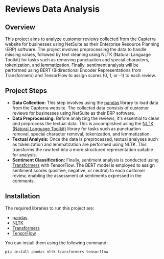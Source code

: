 <!DOCTYPE html>
<html lang="en">
<head>
    <meta charset="UTF-8">
    <meta name="viewport" content="width=device-width, initial-scale=1.0">
</head>
<body>
    <h1>Reviews Data Analysis</h1>
    <h2>Overview</h2>
    <p>This project aims to analyze customer reviews collected from the Capterra website for businesses using NetSuite as their Enterprise Resource Planning (ERP) software. The project involves preprocessing the data to handle missing values, followed by text cleaning using NLTK (Natural Language Toolkit) for tasks such as removing punctuation and special characters, tokenization, and lemmatization. Finally, sentiment analysis will be performed using BERT (Bidirectional Encoder Representations from Transformers) and TensorFlow to assign scores (0, 1, or -1) to each review.</p>
    <h2>Project Steps</h2>
<ul>
    <li><strong>Data Collection:</strong> This step involves using the <a href="https://pandas.pydata.org/">pandas</a> library to load data from the Capterra website. The collected data consists of customer reviews for businesses using NetSuite as their ERP software.</li>
    <li><strong>Data Preprocessing:</strong> Before analyzing the reviews, it's essential to clean and preprocess the textual data. This is accomplished using the <a href="https://www.nltk.org/">NLTK (Natural Language Toolkit)</a> library for tasks such as punctuation removal, special character removal, tokenization, and lemmatization.</li>
    <li><strong>Textual Analysis:</strong> Once the data is preprocessed, textual analyses such as tokenization and lemmatization are performed using NLTK. This transforms the raw text into a more structured representation suitable for analysis.</li>
    <li><strong>Sentiment Classification:</strong> Finally, sentiment analysis is conducted using <a href="https://huggingface.co/transformers/">Transformers</a> with TensorFlow. The BERT model is employed to assign sentiment scores (positive, negative, or neutral) to each customer review, enabling the assessment of sentiments expressed in the comments.</li>
</ul>

<h2>Installation</h2>
<p>The required libraries to run this project are:</p>
<ul>
    <li><a href="https://pandas.pydata.org/">pandas</a></li>
    <li><a href="https://www.nltk.org/">NLTK</a></li>
    <li><a href="https://huggingface.co/transformers/">Transformers</a></li>
    <li><a href="https://www.tensorflow.org/">TensorFlow</a></li>
</ul>
<p>You can install them using the following command:</p>
<pre><code>pip install pandas nltk transformers tensorflow</code></pre>
</body>
</html>

